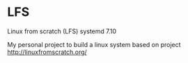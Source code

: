 # LFS
Linux from scratch (LFS) systemd 7.10

My personal project to build a linux system based on project http://linuxfromscratch.org/

